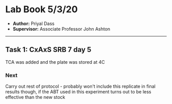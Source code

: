 # Lab Book 5/3/20
- **Author:** Priyal Dass
- **Supervisor:** Associate Professor John Ashton
------------------------------------------------------------------
## Task 1: CxAxS SRB 7 day 5

TCA was added and the plate was stored at 4C

### Next
Carry out rest of protocol - probably won't include this replicate in final results though, if the ABT used in this experiment turns out to be less effective than the new stock
